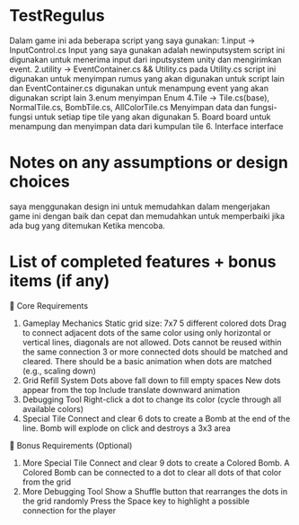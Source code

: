 # TestRegulus
 
Dalam game ini ada beberapa script yang saya gunakan:
1.input -> InputControl.cs
Input yang saya gunakan adalah newinputsystem script ini digunakan untuk menerima input dari inputsystem unity dan mengirimkan event.
2.utility -> EventContainer.cs && Utility.cs
pada Utility.cs script ini digunakan untuk menyimpan rumus yang akan digunakan untuk script lain 
dan EventContainer.cs digunakan untuk menampung event yang akan digunakan script lain
3.enum
menyimpan Enum
4.Tile -> Tile.cs(base), NormalTile.cs, BombTile.cs, AllColorTile.cs
Menyimpan data dan fungsi-fungsi untuk setiap tipe tile yang akan digunakan
5. Board
board untuk menampung dan menyimpan data dari kumpulan tile
6. Interface
interface


# Notes on any assumptions or design choices
saya menggunakan design ini untuk memudahkan dalam mengerjakan game ini dengan baik dan cepat dan memudahkan untuk memperbaiki jika ada bug yang ditemukan Ketika mencoba.


# List of completed features + bonus items (if any)

🧩 Core Requirements
1. Gameplay Mechanics
Static grid size: 7x7
5 different colored dots
Drag to connect adjacent dots of the same color using only horizontal or vertical lines, diagonals are not allowed. Dots cannot be reused within the same connection
3 or more connected dots should be matched and cleared. There should be a basic animation when dots are matched (e.g., scaling down)
2. Grid Refill System
Dots above fall down to fill empty spaces
New dots appear from the top
Include translate downward animation
3. Debugging Tool
Right-click a dot to change its color (cycle through all available colors)
4. Special Tile
Connect and clear 6 dots to create a Bomb at the end of the line. Bomb will explode on click and destroys a 3x3 area

🌟 Bonus Requirements (Optional)
1. More Special Tile
Connect and clear 9 dots to create a Colored Bomb. A Colored Bomb can be connected to a dot to clear all dots of that color from the grid
2. More Debugging Tool
Show a Shuffle button that rearranges the dots in the grid randomly
Press the Space key to highlight a possible connection for the player

